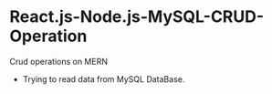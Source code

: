 # React.js-Node.js-MySQL-CRUD-Operation
Crud operations on MERN
* Trying to read data from MySQL DataBase. 